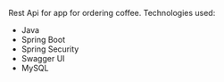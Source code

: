 Rest Api for app for ordering coffee. Technologies used:
- Java
- Spring Boot
- Spring Security
- Swagger UI
- MySQL
